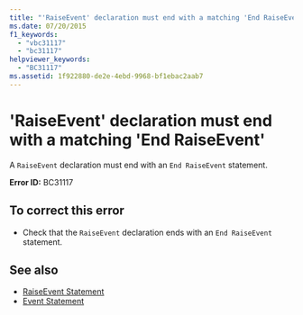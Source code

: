 ```yaml
---
title: "'RaiseEvent' declaration must end with a matching 'End RaiseEvent'"
ms.date: 07/20/2015
f1_keywords: 
  - "vbc31117"
  - "bc31117"
helpviewer_keywords: 
  - "BC31117"
ms.assetid: 1f922880-de2e-4ebd-9968-bf1ebac2aab7
---
```

# 'RaiseEvent' declaration must end with a matching 'End RaiseEvent'
A `RaiseEvent` declaration must end with an `End RaiseEvent` statement.  
  
 **Error ID:** BC31117  
  
## To correct this error  
  
- Check that the `RaiseEvent` declaration ends with an `End RaiseEvent` statement.  
  
## See also

- [RaiseEvent Statement](../language-reference/statements/raiseevent-statement.md)
- [Event Statement](../language-reference/statements/event-statement.md)
